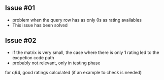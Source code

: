 ## Issue #01
+ problem when the query row has as only 0s as rating availables
+ This issue has been solved 

## Issue #02
+ if the matrix is very small, the case where there is only 1 rating led to the excpetion code path
+ probably not relevant, only in testing phase


for q64, good ratings calculated (if an example to check is needed)